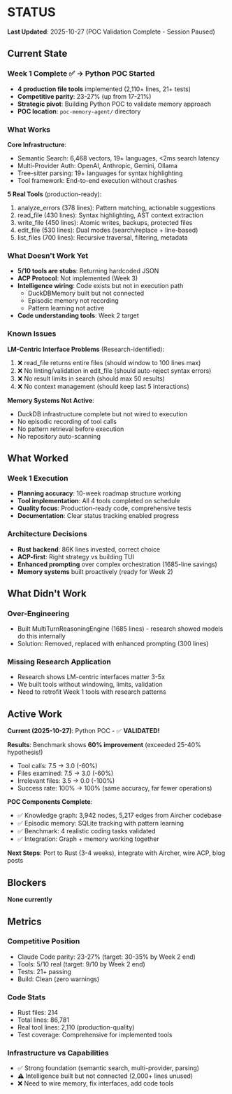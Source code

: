 # STATUS

**Last Updated**: 2025-10-27 (POC Validation Complete - Session Paused)

## Current State

### Week 1 Complete ✅ → Python POC Started
- **4 production file tools** implemented (2,110+ lines, 21+ tests)
- **Competitive parity**: 23-27% (up from 17-21%)
- **Strategic pivot**: Building Python POC to validate memory approach
- **POC location**: `poc-memory-agent/` directory

### What Works
**Core Infrastructure**:
- Semantic Search: 6,468 vectors, 19+ languages, <2ms search latency
- Multi-Provider Auth: OpenAI, Anthropic, Gemini, Ollama
- Tree-sitter parsing: 19+ languages for syntax highlighting
- Tool framework: End-to-end execution without crashes

**5 Real Tools** (production-ready):
1. analyze_errors (378 lines): Pattern matching, actionable suggestions
2. read_file (430 lines): Syntax highlighting, AST context extraction
3. write_file (450 lines): Atomic writes, backups, protected files
4. edit_file (530 lines): Dual modes (search/replace + line-based)
5. list_files (700 lines): Recursive traversal, filtering, metadata

### What Doesn't Work Yet
- **5/10 tools are stubs**: Returning hardcoded JSON
- **ACP Protocol**: Not implemented (Week 3)
- **Intelligence wiring**: Code exists but not in execution path
  - DuckDBMemory built but not connected
  - Episodic memory not recording
  - Pattern learning not active
- **Code understanding tools**: Week 2 target

### Known Issues
**LM-Centric Interface Problems** (Research-identified):
1. ❌ read_file returns entire files (should window to 100 lines max)
2. ❌ No linting/validation in edit_file (should auto-reject syntax errors)
3. ❌ No result limits in search (should max 50 results)
4. ❌ No context management (should keep last 5 interactions)

**Memory Systems Not Active**:
- DuckDB infrastructure complete but not wired to execution
- No episodic recording of tool calls
- No pattern retrieval before execution
- No repository auto-scanning

## What Worked

### Week 1 Execution
- **Planning accuracy**: 10-week roadmap structure working
- **Tool implementation**: All 4 tools completed on schedule
- **Quality focus**: Production-ready code, comprehensive tests
- **Documentation**: Clear status tracking enabled progress

### Architecture Decisions
- **Rust backend**: 86K lines invested, correct choice
- **ACP-first**: Right strategy vs building TUI
- **Enhanced prompting** over complex orchestration (1685-line savings)
- **Memory systems** built proactively (ready for Week 2)

## What Didn't Work

### Over-Engineering
- Built MultiTurnReasoningEngine (1685 lines) - research showed models do this internally
- Solution: Removed, replaced with enhanced prompting (300 lines)

### Missing Research Application
- Research shows LM-centric interfaces matter 3-5x
- We built tools without windowing, limits, validation
- Need to retrofit Week 1 tools with research patterns

## Active Work

**Current (2025-10-27)**: Python POC - ✅ **VALIDATED!**

**Results**: Benchmark shows **60% improvement** (exceeded 25-40% hypothesis!)
- Tool calls: 7.5 → 3.0 (-60%)
- Files examined: 7.5 → 3.0 (-60%)
- Irrelevant files: 3.5 → 0.0 (-100%)
- Success rate: 100% → 100% (same accuracy, far fewer operations)

**POC Components Complete**:
- ✅ Knowledge graph: 3,942 nodes, 5,217 edges from Aircher codebase
- ✅ Episodic memory: SQLite tracking with pattern learning
- ✅ Benchmark: 4 realistic coding tasks validated
- ✅ Integration: Graph + memory working together

**Next Steps**: Port to Rust (3-4 weeks), integrate with Aircher, wire ACP, blog posts

## Blockers

**None currently**

## Metrics

### Competitive Position
- Claude Code parity: 23-27% (target: 30-35% by Week 2 end)
- Tools: 5/10 real (target: 9/10 by Week 2 end)
- Tests: 21+ passing
- Build: Clean (zero warnings)

### Code Stats
- Rust files: 214
- Total lines: 86,781
- Real tool lines: 2,110 (production-quality)
- Test coverage: Comprehensive for implemented tools

### Infrastructure vs Capabilities
- ✅ Strong foundation (semantic search, multi-provider, parsing)
- ⚠️ Intelligence built but not connected (2,000+ lines unused)
- ❌ Need to wire memory, fix interfaces, add code tools
